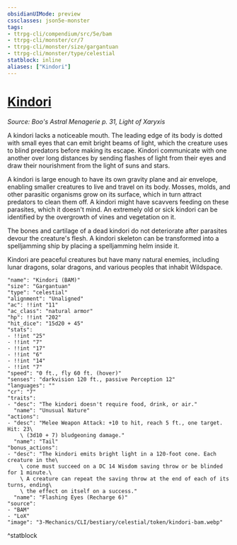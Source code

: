 ```yaml
---
obsidianUIMode: preview
cssclasses: json5e-monster
tags:
- ttrpg-cli/compendium/src/5e/bam
- ttrpg-cli/monster/cr/7
- ttrpg-cli/monster/size/gargantuan
- ttrpg-cli/monster/type/celestial
statblock: inline
aliases: ["Kindori"]
---
```

# [Kindori](3-Mechanics\CLI\bestiary\celestial/kindori-bam.md)
*Source: Boo's Astral Menagerie p. 31, Light of Xaryxis*  

A kindori lacks a noticeable mouth. The leading edge of its body is dotted with small eyes that can emit bright beams of light, which the creature uses to blind predators before making its escape. Kindori communicate with one another over long distances by sending flashes of light from their eyes and draw their nourishment from the light of suns and stars.

A kindori is large enough to have its own gravity plane and air envelope, enabling smaller creatures to live and travel on its body. Mosses, molds, and other parasitic organisms grow on its surface, which in turn attract predators to clean them off. A kindori might have scavvers feeding on these parasites, which it doesn't mind. An extremely old or sick kindori can be identified by the overgrowth of vines and vegetation on it.

The bones and cartilage of a dead kindori do not deteriorate after parasites devour the creature's flesh. A kindori skeleton can be transformed into a spelljamming ship by placing a spelljamming helm inside it.

Kindori are peaceful creatures but have many natural enemies, including lunar dragons, solar dragons, and various peoples that inhabit Wildspace.

```statblock
"name": "Kindori (BAM)"
"size": "Gargantuan"
"type": "celestial"
"alignment": "Unaligned"
"ac": !!int "11"
"ac_class": "natural armor"
"hp": !!int "202"
"hit_dice": "15d20 + 45"
"stats":
- !!int "25"
- !!int "7"
- !!int "17"
- !!int "6"
- !!int "14"
- !!int "7"
"speed": "0 ft., fly 60 ft. (hover)"
"senses": "darkvision 120 ft., passive Perception 12"
"languages": ""
"cr": "7"
"traits":
- "desc": "The kindori doesn't require food, drink, or air."
  "name": "Unusual Nature"
"actions":
- "desc": "Melee Weapon Attack: +10 to hit, reach 5 ft., one target. Hit: 23\
    \ (3d10 + 7) bludgeoning damage."
  "name": "Tail"
"bonus_actions":
- "desc": "The kindori emits bright light in a 120-foot cone. Each creature in the\
    \ cone must succeed on a DC 14 Wisdom saving throw or be blinded for 1 minute.\
    \ A creature can repeat the saving throw at the end of each of its turns, ending\
    \ the effect on itself on a success."
  "name": "Flashing Eyes (Recharge 6)"
"source":
- "BAM"
- "LoX"
"image": "3-Mechanics/CLI/bestiary/celestial/token/kindori-bam.webp"
```
^statblock